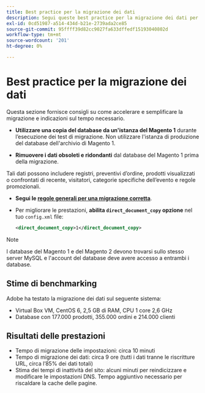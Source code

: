 ```yaml
---
title: Best practice per la migrazione dei dati
description: Segui queste best practice per la migrazione dei dati per garantire un aggiornamento corretto dal Magento 1 al Magento 2.
exl-id: 0cd51987-a514-434d-b21e-2739ada2ce85
source-git-commit: 95ffff39d82cc9027fa633dffedf15193040802d
workflow-type: tm+mt
source-wordcount: '201'
ht-degree: 0%

---
```


# Best practice per la migrazione dei dati

Questa sezione fornisce consigli su come accelerare e semplificare la migrazione e indicazioni sul tempo necessario.

* **Utilizzare una copia del database da un&#39;istanza del Magento 1** durante l’esecuzione dei test di migrazione. Non utilizzare l&#39;istanza di produzione del database dell&#39;archivio di Magento 1.

* **Rimuovere i dati obsoleti e ridondanti** dal database del Magento 1 prima della migrazione.

Tali dati possono includere registri, preventivi d’ordine, prodotti visualizzati o confrontati di recente, visitatori, categorie specifiche dell’evento e regole promozionali.

* **Segui le [regole generali per una migrazione corretta](migrate-data/overview.md#migration-overview)**.

* Per migliorare le prestazioni, **abilita `direct_document_copy` opzione** nel tuo `config.xml` file:

   ```xml
   <direct_document_copy>1</direct_document_copy>
   ```

>[!NOTE]
>
>I database del Magento 1 e del Magento 2 devono trovarsi sullo stesso server MySQL e l&#39;account del database deve avere accesso a entrambi i database.

## Stime di benchmarking

Adobe ha testato la migrazione dei dati sul seguente sistema:

* Virtual Box VM, CentOS 6, 2,5 GB di RAM, CPU 1 core 2,6 GHz
* Database con 177.000 prodotti, 355.000 ordini e 214.000 clienti

## Risultati delle prestazioni

* Tempo di migrazione delle impostazioni: circa 10 minuti
* Tempo di migrazione dei dati: circa 9 ore (tutti i dati tranne le riscritture URL, circa l’85% dei dati totali)
* Stima dei tempi di inattività del sito: alcuni minuti per reindicizzare e modificare le impostazioni DNS. Tempo aggiuntivo necessario per riscaldare la cache delle pagine.

